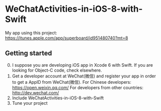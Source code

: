 # WeChatActivities-in-iOS-8-with-Swift

My app using this project: https://itunes.apple.com/app/superboard/id951480740?mt=8

## Getting started
0. I suppose you are developing iOS app in Xcode 6 with Swift. If you are looking for Object-C code, check elsewhere.
1. Get a developer account at WeChat(微信) and register your app in order to get a AppID from WeChat(微信).
    For Chinese developers: https://open.weixin.qq.com/
    For developers from other countries: http://dev.wechat.com/
2. Include WeChatActivities-in-iOS-8-with-Swift
3. Tune your project

